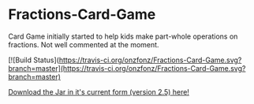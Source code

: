 # Fractions-Card-Game
Card Game initially started to help kids make part-whole operations on fractions.
Not well commented at the moment.

[![Build Status](https://travis-ci.org/onzfonz/Fractions-Card-Game.svg?branch=master](https://travis-ci.org/onzfonz/Fractions-Card-Game.svg?branch=master)

[Download the Jar in it's current form (version 2.5) here!](https://drone.io/github.com/onzfonz/Fractions-Card-Game/files/build/libs/tug-of-war-2.5.jar)

